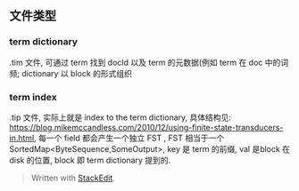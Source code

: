 ## 文件类型


### term dictionary
.tim 文件, 可通过 term 找到 docId 以及 term 的元数据(例如 term 在 doc 中的词频; 
dictionary 以 block 的形式组织

### term index
.tip 文件, 实际上就是 index to the term dictionary, 具体结构见: https://blog.mikemccandless.com/2010/12/using-finite-state-transducers-in.html,
每一个 field 都会产生一个独立 FST , 
FST 相当于一个 SortedMap<ByteSequence,SomeOutput>, key 是 term 的前缀, val 是block 在 disk 的位置, block 即 term dictionary 提到的.  

> Written with [StackEdit](https://stackedit.io/).
<!--stackedit_data:
eyJoaXN0b3J5IjpbLTE2ODM4MDcyNzQsMjE0NzM3MzgyMSwtMT
c2MTExNjg4MV19
-->